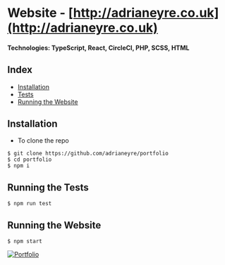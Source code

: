 # Website - [http://adrianeyre.co.uk](http://adrianeyre.co.uk)
#### Technologies: TypeScript, React, CircleCI, PHP, SCSS, HTML

## Index
* [Installation](#Install)
* [Tests](#Tests)
* [Running the Website](#Run)

## <a name="Install">Installation</a>
* To clone the repo
```shell
$ git clone https://github.com/adrianeyre/portfolio
$ cd portfolio
$ npm i
```

## <a name="Tests">Running the Tests</a>
```shell
$ npm run test
```

## <a name="Run">Running the Website</a>
```shell
$ npm start
```

[![Portfolio](http://adrianeyre.co.uk/images/projects/portfolio.png)](http://adrianeyre.co.uk/images/projects/portfolio.png "Portfolio")
